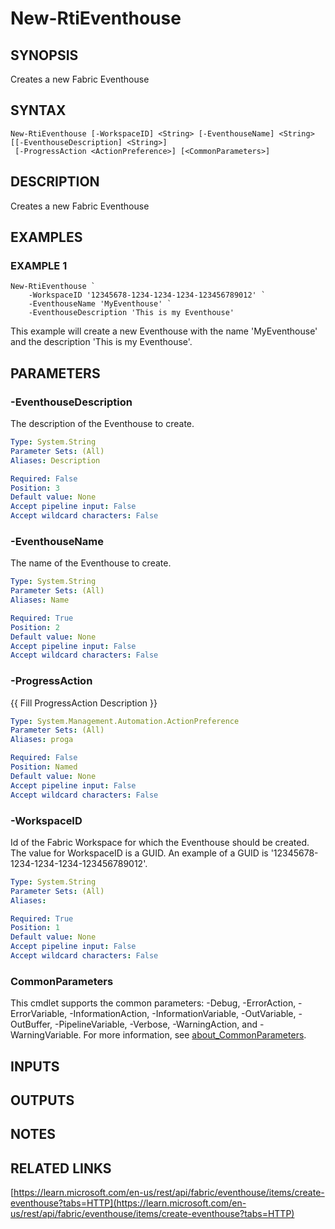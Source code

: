 # New-RtiEventhouse

## SYNOPSIS
Creates a new Fabric Eventhouse

## SYNTAX

```
New-RtiEventhouse [-WorkspaceID] <String> [-EventhouseName] <String> [[-EventhouseDescription] <String>]
 [-ProgressAction <ActionPreference>] [<CommonParameters>]
```

## DESCRIPTION
Creates a new Fabric Eventhouse

## EXAMPLES

### EXAMPLE 1
```
New-RtiEventhouse `
    -WorkspaceID '12345678-1234-1234-1234-123456789012' `
    -EventhouseName 'MyEventhouse' `
    -EventhouseDescription 'This is my Eventhouse'
```

This example will create a new Eventhouse with the name 'MyEventhouse' and the description 'This is my Eventhouse'.

## PARAMETERS

### -EventhouseDescription
The description of the Eventhouse to create.

```yaml
Type: System.String
Parameter Sets: (All)
Aliases: Description

Required: False
Position: 3
Default value: None
Accept pipeline input: False
Accept wildcard characters: False
```

### -EventhouseName
The name of the Eventhouse to create.

```yaml
Type: System.String
Parameter Sets: (All)
Aliases: Name

Required: True
Position: 2
Default value: None
Accept pipeline input: False
Accept wildcard characters: False
```

### -ProgressAction
{{ Fill ProgressAction Description }}

```yaml
Type: System.Management.Automation.ActionPreference
Parameter Sets: (All)
Aliases: proga

Required: False
Position: Named
Default value: None
Accept pipeline input: False
Accept wildcard characters: False
```

### -WorkspaceID
Id of the Fabric Workspace for which the Eventhouse should be created.
The value for WorkspaceID is a GUID. 
An example of a GUID is '12345678-1234-1234-1234-123456789012'.

```yaml
Type: System.String
Parameter Sets: (All)
Aliases:

Required: True
Position: 1
Default value: None
Accept pipeline input: False
Accept wildcard characters: False
```

### CommonParameters
This cmdlet supports the common parameters: -Debug, -ErrorAction, -ErrorVariable, -InformationAction, -InformationVariable, -OutVariable, -OutBuffer, -PipelineVariable, -Verbose, -WarningAction, and -WarningVariable. For more information, see [about_CommonParameters](http://go.microsoft.com/fwlink/?LinkID=113216).

## INPUTS

## OUTPUTS

## NOTES

## RELATED LINKS

[https://learn.microsoft.com/en-us/rest/api/fabric/eventhouse/items/create-eventhouse?tabs=HTTP](https://learn.microsoft.com/en-us/rest/api/fabric/eventhouse/items/create-eventhouse?tabs=HTTP)

